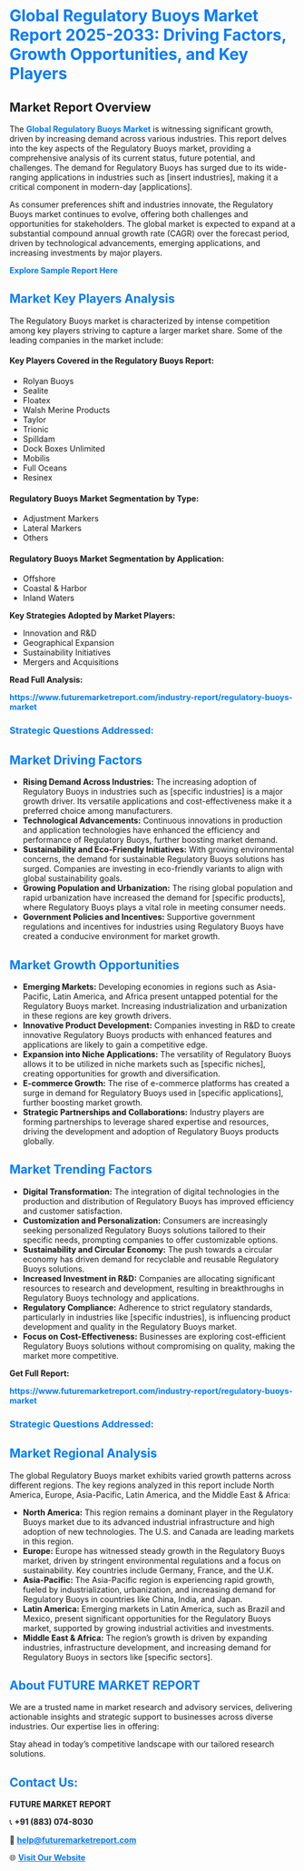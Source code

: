 <h1 style="color: #007BFF;">Global Regulatory Buoys Market Report 2025-2033: Driving Factors, Growth Opportunities, and Key Players</h1>

<section id="overview">
<h2>Market Report Overview</h2>
<p>The <a href="https://www.futuremarketreport.com/industry-report/regulatory-buoys-market" style="color: #007BFF; text-decoration: none;"><strong>Global Regulatory Buoys Market</strong></a> is witnessing significant growth, driven by increasing demand across various industries. This report delves into the key aspects of the Regulatory Buoys market, providing a comprehensive analysis of its current status, future potential, and challenges. The demand for Regulatory Buoys has surged due to its wide-ranging applications in industries such as [insert industries], making it a critical component in modern-day [applications].</p>
<p>As consumer preferences shift and industries innovate, the Regulatory Buoys market continues to evolve, offering both challenges and opportunities for stakeholders. The global market is expected to expand at a substantial compound annual growth rate (CAGR) over the forecast period, driven by technological advancements, emerging applications, and increasing investments by major players.</p>
</section>

<section id="overview">
<p><a href="https://www.futuremarketreport.com/request-sample/reportId=29129" style="color: #007BFF; text-decoration: none;"><strong>Explore Sample Report Here</strong></a></p>
</section>

<section id="key-players">
<h2 style="color: #007BFF;">Market Key Players Analysis</h2>
<p>The Regulatory Buoys market is characterized by intense competition among key players striving to capture a larger market share. Some of the leading companies in the market include:</p>
<h4>Key Players Covered in the Regulatory Buoys Report:</h4>
<ul><li>Rolyan Buoys</li><li>Sealite</li><li>Floatex</li><li>Walsh Merine Products</li><li>Taylor</li><li>Trionic</li><li>Spilldam</li><li>Dock Boxes Unlimited</li><li>Mobilis</li><li>Full Oceans</li><li>Resinex</li></ul>
<h4>Regulatory Buoys Market Segmentation by Type:</h4>
<ul><li>Adjustment Markers</li><li>Lateral Markers</li><li>Others</li></ul>

<h4>Regulatory Buoys Market Segmentation by Application:</h4>
<ul><li>Offshore</li><li>Coastal &amp; Harbor</li><li>Inland Waters</li></ul>
<p><strong>Key Strategies Adopted by Market Players:</strong></p>
<ul>
<li>Innovation and R&D</li>
<li>Geographical Expansion</li>
<li>Sustainability Initiatives</li>
<li>Mergers and Acquisitions</li>
</ul>
</section>

<section>
<p><strong>Read Full Analysis: </strong></p><a href="https://www.futuremarketreport.com/industry-report/regulatory-buoys-market" style="color: #007BFF; text-decoration: none;"><strong>https://www.futuremarketreport.com/industry-report/regulatory-buoys-market</strong></a>
<h3 style="color: #007BFF;">Strategic Questions Addressed:</h3>
</section>

<section id="driving-factors">
<h2 style="color: #007BFF;">Market Driving Factors</h2>
<ul>
<li><strong>Rising Demand Across Industries:</strong> The increasing adoption of Regulatory Buoys in industries such as [specific industries] is a major growth driver. Its versatile applications and cost-effectiveness make it a preferred choice among manufacturers.</li>
<li><strong>Technological Advancements:</strong> Continuous innovations in production and application technologies have enhanced the efficiency and performance of Regulatory Buoys, further boosting market demand.</li>
<li><strong>Sustainability and Eco-Friendly Initiatives:</strong> With growing environmental concerns, the demand for sustainable Regulatory Buoys solutions has surged. Companies are investing in eco-friendly variants to align with global sustainability goals.</li>
<li><strong>Growing Population and Urbanization:</strong> The rising global population and rapid urbanization have increased the demand for [specific products], where Regulatory Buoys plays a vital role in meeting consumer needs.</li>
<li><strong>Government Policies and Incentives:</strong> Supportive government regulations and incentives for industries using Regulatory Buoys have created a conducive environment for market growth.</li>
</ul>
</section>

<section id="growth-opportunities">
<h2 style="color: #007BFF;">Market Growth Opportunities</h2>
<ul>
<li><strong>Emerging Markets:</strong> Developing economies in regions such as Asia-Pacific, Latin America, and Africa present untapped potential for the Regulatory Buoys market. Increasing industrialization and urbanization in these regions are key growth drivers.</li>
<li><strong>Innovative Product Development:</strong> Companies investing in R&D to create innovative Regulatory Buoys products with enhanced features and applications are likely to gain a competitive edge.</li>
<li><strong>Expansion into Niche Applications:</strong> The versatility of Regulatory Buoys allows it to be utilized in niche markets such as [specific niches], creating opportunities for growth and diversification.</li>
<li><strong>E-commerce Growth:</strong> The rise of e-commerce platforms has created a surge in demand for Regulatory Buoys used in [specific applications], further boosting market growth.</li>
<li><strong>Strategic Partnerships and Collaborations:</strong> Industry players are forming partnerships to leverage shared expertise and resources, driving the development and adoption of Regulatory Buoys products globally.</li>
</ul>
</section>

<section id="trending-factors">
<h2 style="color: #007BFF;">Market Trending Factors</h2>
<ul>
<li><strong>Digital Transformation:</strong> The integration of digital technologies in the production and distribution of Regulatory Buoys has improved efficiency and customer satisfaction.</li>
<li><strong>Customization and Personalization:</strong> Consumers are increasingly seeking personalized Regulatory Buoys solutions tailored to their specific needs, prompting companies to offer customizable options.</li>
<li><strong>Sustainability and Circular Economy:</strong> The push towards a circular economy has driven demand for recyclable and reusable Regulatory Buoys solutions.</li>
<li><strong>Increased Investment in R&D:</strong> Companies are allocating significant resources to research and development, resulting in breakthroughs in Regulatory Buoys technology and applications.</li>
<li><strong>Regulatory Compliance:</strong> Adherence to strict regulatory standards, particularly in industries like [specific industries], is influencing product development and quality in the Regulatory Buoys market.</li>
<li><strong>Focus on Cost-Effectiveness:</strong> Businesses are exploring cost-efficient Regulatory Buoys solutions without compromising on quality, making the market more competitive.</li>
</ul>
</section>

<section>
<p><strong>Get Full Report: </strong></p><a href="https://www.futuremarketreport.com/industry-report/regulatory-buoys-market" style="color: #007BFF; text-decoration: none;"><strong>https://www.futuremarketreport.com/industry-report/regulatory-buoys-market</strong></a>
<h3 style="color: #007BFF;">Strategic Questions Addressed:</h3>
</section>


<section id="regional-analysis">
<h2 style="color: #007BFF;">Market Regional Analysis</h2>
<p>The global Regulatory Buoys market exhibits varied growth patterns across different regions. The key regions analyzed in this report include North America, Europe, Asia-Pacific, Latin America, and the Middle East & Africa:</p>
<ul>
<li><strong>North America:</strong> This region remains a dominant player in the Regulatory Buoys market due to its advanced industrial infrastructure and high adoption of new technologies. The U.S. and Canada are leading markets in this region.</li>
<li><strong>Europe:</strong> Europe has witnessed steady growth in the Regulatory Buoys market, driven by stringent environmental regulations and a focus on sustainability. Key countries include Germany, France, and the U.K.</li>
<li><strong>Asia-Pacific:</strong> The Asia-Pacific region is experiencing rapid growth, fueled by industrialization, urbanization, and increasing demand for Regulatory Buoys in countries like China, India, and Japan.</li>
<li><strong>Latin America:</strong> Emerging markets in Latin America, such as Brazil and Mexico, present significant opportunities for the Regulatory Buoys market, supported by growing industrial activities and investments.</li>
<li><strong>Middle East & Africa:</strong> The region’s growth is driven by expanding industries, infrastructure development, and increasing demand for Regulatory Buoys in sectors like [specific sectors].</li>
</ul>
</section>

<footer>
<h2 style="color: #007BFF;">About FUTURE MARKET REPORT</h2>
<p>We are a trusted name in market research and advisory services, delivering actionable insights and strategic support to businesses across diverse industries. Our expertise lies in offering:</p>

<p>Stay ahead in today’s competitive landscape with our tailored research solutions.</p>

<h2 style="color: #007BFF;">Contact Us:</h2>
<p><strong>FUTURE MARKET REPORT</strong></p>
<p>📞 <strong>+91 (883) 074-8030</strong></p>
<p>📧 <strong><a href="mailto:help@futuremarketreport.com" style="color: #007BFF;">help@futuremarketreport.com</a></strong></p>
<p>🌐 <strong><a href="https://www.futuremarketreport.com/" style="color: #007BFF;">Visit Our Website</a></strong></p>
</footer>